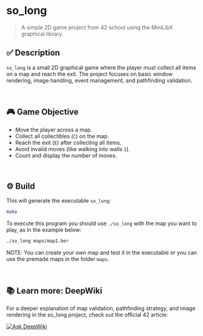 # so_long

> A simple 2D game project from 42 school using the MiniLibX graphical library.

## ✅ Description

`so_long` is a small 2D graphical game where the player must collect all items on a map and reach the exit. The project focuses on basic window rendering, image handling, event management, and pathfinding validation.

<br>

## 🎮 Game Objective

- Move the player across a map.
- Collect all collectibles (`C`) on the map.
- Reach the exit (`E`) after collecting all items.
- Avoid invalid moves (like walking into walls `1`).
- Count and display the number of moves.

<br>

## ⚙️ Build

This will generate the executable `so_long`:

```bash
make
```

To execute this program you should use `./so_long` with the map you want to play, as in the example below:

```bash
./so_long maps/map1.ber
```

NOTE: You can create your own map and test it in the executable or you can use the premade maps in the folder `maps`.

<br>

## 📚 Learn more: DeepWiki  
For a deeper explanation of map validation, pathfinding strategy, and image rendering in the so_long project, check out the official 42 article:

[![Ask DeepWiki](https://deepwiki.com/badge.svg)](https://deepwiki.com/LuisPM24/so_long)
